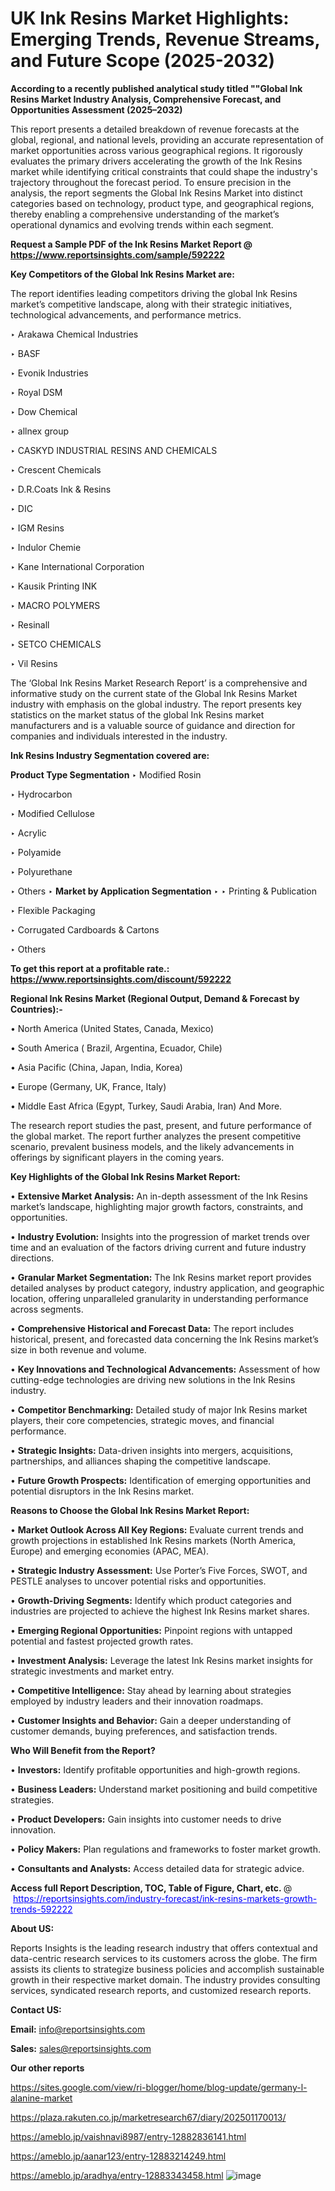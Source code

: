 # UK Ink Resins Market Highlights: Emerging Trends, Revenue Streams, and Future Scope (2025-2032)

<strong>According to a recently published analytical study titled ""Global Ink Resins Market Industry Analysis, Comprehensive Forecast, and Opportunities Assessment (2025–2032)</strong>

This report presents a detailed breakdown of revenue forecasts at the global, regional, and national levels, providing an accurate representation of market opportunities across various geographical regions. It rigorously evaluates the primary drivers accelerating the growth of the Ink Resins market while identifying critical constraints that could shape the industry's trajectory throughout the forecast period. To ensure precision in the analysis, the report segments the Global Ink Resins Market into distinct categories based on technology, product type, and geographical regions, thereby enabling a comprehensive understanding of the market’s operational dynamics and evolving trends within each segment.

<strong>Request a Sample PDF of the Ink Resins Market Report </strong><strong>@<a href=https://www.reportsinsights.com/sample/592222 style=color:#0000ff;> https://www.reportsinsights.com/sample/592222</a></strong></font>

<strong>Key Competitors of the Global Ink Resins Market are:</strong>

The report identifies leading competitors driving the global Ink Resins market’s competitive landscape, along with their strategic initiatives, technological advancements, and performance metrics.

‣ Arakawa Chemical Industries

‣ BASF

‣ Evonik Industries

‣ Royal DSM

‣ Dow Chemical

‣ allnex group

‣ CASKYD INDUSTRIAL RESINS AND CHEMICALS

‣ Crescent Chemicals

‣ D.R.Coats Ink & Resins

‣ DIC

‣ IGM Resins

‣ Indulor Chemie

‣ Kane International Corporation

‣ Kausik Printing INK

‣ MACRO POLYMERS

‣ Resinall

‣ SETCO CHEMICALS

‣ Vil Resins

The ‘Global Ink Resins Market Research Report’ is a comprehensive and informative study on the current state of the Global Ink Resins Market industry with emphasis on the global industry. The report presents key statistics on the market status of the global Ink Resins market manufacturers and is a valuable source of guidance and direction for companies and individuals interested in the industry.

<strong>Ink Resins Industry Segmentation covered are:</strong>

<strong>Product Type Segmentation</strong>
‣
Modified Rosin

‣ Hydrocarbon

‣ Modified Cellulose

‣ Acrylic

‣ Polyamide

‣ Polyurethane

‣ Others
‣ 
<strong>Market by Application Segmentation</strong>
‣
‣  Printing & Publication

‣ Flexible Packaging

‣ Corrugated Cardboards & Cartons

‣ Others

<strong>To get this report at a profitable rate.: <a href=https://www.reportsinsights.com/discount/592222 style=color:#0000ff;>https://www.reportsinsights.com/discount/592222</a></strong></font>

<strong>Regional Ink Resins Market (Regional Output, Demand &amp; Forecast by Countries):-</strong>

• North America (United States, Canada, Mexico)

• South America ( Brazil, Argentina, Ecuador, Chile)

• Asia Pacific (China, Japan, India, Korea)

• Europe (Germany, UK, France, Italy)

• Middle East Africa (Egypt, Turkey, Saudi Arabia, Iran) And More.

The research report studies the past, present, and future performance of the global market. The report further analyzes the present competitive scenario, prevalent business models, and the likely advancements in offerings by significant players in the coming years.

<strong>Key Highlights of the Global Ink Resins Market Report:</strong>

• <strong>Extensive Market Analysis:</strong> An in-depth assessment of the Ink Resins market’s landscape, highlighting major growth factors, constraints, and opportunities.

• <strong>Industry Evolution:</strong> Insights into the progression of market trends over time and an evaluation of the factors driving current and future industry directions.

• <strong>Granular Market Segmentation:</strong> The Ink Resins market report provides detailed analyses by product category, industry application, and geographic location, offering unparalleled granularity in understanding performance across segments.

• <strong>Comprehensive Historical and Forecast Data:</strong> The report includes historical, present, and forecasted data concerning the Ink Resins market’s size in both revenue and volume.

• <strong>Key Innovations and Technological Advancements:</strong> Assessment of how cutting-edge technologies are driving new solutions in the Ink Resins industry.

• <strong>Competitor Benchmarking:</strong> Detailed study of major Ink Resins market players, their core competencies, strategic moves, and financial performance.

• <strong>Strategic Insights:</strong> Data-driven insights into mergers, acquisitions, partnerships, and alliances shaping the competitive landscape.

• <strong>Future Growth Prospects:</strong> Identification of emerging opportunities and potential disruptors in the Ink Resins market.

<strong>Reasons to Choose the Global Ink Resins Market Report:</strong>

• <strong>Market Outlook Across All Key Regions:</strong> Evaluate current trends and growth projections in established Ink Resins markets (North America, Europe) and emerging economies (APAC, MEA).

• <strong>Strategic Industry Assessment:</strong> Use Porter’s Five Forces, SWOT, and PESTLE analyses to uncover potential risks and opportunities.

• <strong>Growth-Driving Segments:</strong> Identify which product categories and industries are projected to achieve the highest Ink Resins market shares.

• <strong>Emerging Regional Opportunities:</strong> Pinpoint regions with untapped potential and fastest projected growth rates.

• <strong>Investment Analysis:</strong> Leverage the latest Ink Resins market insights for strategic investments and market entry.

• <strong>Competitive Intelligence:</strong> Stay ahead by learning about strategies employed by industry leaders and their innovation roadmaps.

• <strong>Customer Insights and Behavior:</strong> Gain a deeper understanding of customer demands, buying preferences, and satisfaction trends.

<strong>Who Will Benefit from the Report?</strong>

• <strong>Investors:</strong> Identify profitable opportunities and high-growth regions.

• <strong>Business Leaders:</strong> Understand market positioning and build competitive strategies.

• <strong>Product Developers:</strong> Gain insights into customer needs to drive innovation.

• <strong>Policy Makers:</strong> Plan regulations and frameworks to foster market growth.

• <strong>Consultants and Analysts:</strong> Access detailed data for strategic advice.
</ul>
<strong>Access full Report Description, TOC, Table of Figure, Chart, etc. </strong>@  <a href=https://reportsinsights.com/industry-forecast/ink-resins-markets-growth-trends-592222 style=color:#0000ff;>https://reportsinsights.com/industry-forecast/ink-resins-markets-growth-trends-592222</a></font>

<strong><strong>About US</strong>:</strong>

Reports Insights is the leading research industry that offers contextual and data-centric research services to its customers across the globe. The firm assists its clients to strategize business policies and accomplish sustainable growth in their respective market domain. The industry provides consulting services, syndicated research reports, and customized research reports.

<strong>Contact US:</strong>

<p class=""""><b>Email:</b> <a href=mailto:info@reportsinsights.com>info@reportsinsights.com</a></p>
<p class=""""><b>Sales:</b> <a href=mailto:sales@reportsinsights.com>sales@reportsinsights.com</a></p>

<strong>Our other reports</strong>

<a href=https://sites.google.com/view/ri-blogger/home/blog-update/germany-l-alanine-market>https://sites.google.com/view/ri-blogger/home/blog-update/germany-l-alanine-market</a>

<a href=https://plaza.rakuten.co.jp/marketresearch67/diary/202501170013/>https://plaza.rakuten.co.jp/marketresearch67/diary/202501170013/</a>

<a href=https://ameblo.jp/vaishnavi8987/entry-12882836141.html>https://ameblo.jp/vaishnavi8987/entry-12882836141.html</a>

<a href=https://ameblo.jp/aanar123/entry-12883214249.html>https://ameblo.jp/aanar123/entry-12883214249.html</a>

<a href=https://ameblo.jp/aradhya/entry-12883343458.html>https://ameblo.jp/aradhya/entry-12883343458.html</a>
![image](https://github.com/user-attachments/assets/1e612794-1240-474e-a764-0a576616a179)
